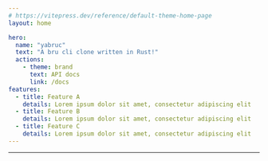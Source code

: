 ```yaml
---
# https://vitepress.dev/reference/default-theme-home-page
layout: home

hero:
  name: "yabruc"
  text: "A bru cli clone written in Rust!"
  actions:
    - theme: brand
      text: API docs
      link: /docs
features:
  - title: Feature A
    details: Lorem ipsum dolor sit amet, consectetur adipiscing elit
  - title: Feature B
    details: Lorem ipsum dolor sit amet, consectetur adipiscing elit
  - title: Feature C
    details: Lorem ipsum dolor sit amet, consectetur adipiscing elit
---
```

---